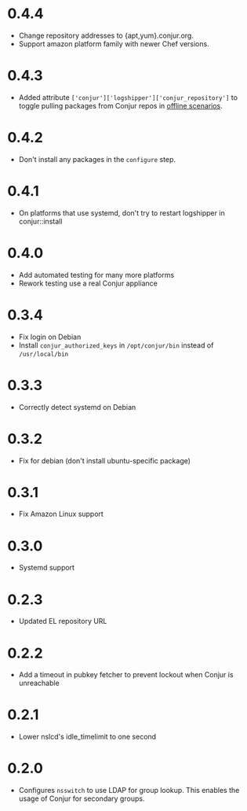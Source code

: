 # 0.4.4

* Change repository addresses to {apt,yum}.conjur.org.
* Support amazon platform family with newer Chef versions.

# 0.4.3

* Added attribute `['conjur']['logshipper']['conjur_repository']` to toggle pulling
packages from Conjur repos in [offline scenarios](OFFLINE.md).

# 0.4.2

* Don't install any packages in the `configure` step.

# 0.4.1

* On platforms that use systemd, don't try to restart logshipper in conjur::install

# 0.4.0

* Add automated testing for many more platforms
* Rework testing use a real Conjur appliance

# 0.3.4

* Fix login on Debian
* Install `conjur_authorized_keys` in `/opt/conjur/bin` instead of `/usr/local/bin`

# 0.3.3

* Correctly detect systemd on Debian

# 0.3.2

* Fix for debian (don't install ubuntu-specific package)

# 0.3.1

* Fix Amazon Linux support

# 0.3.0

* Systemd support

# 0.2.3

* Updated EL repository URL

# 0.2.2

* Add a timeout in pubkey fetcher to prevent lockout when Conjur is unreachable

# 0.2.1

* Lower nslcd's idle_timelimit to one second

# 0.2.0

* Configures `nsswitch` to use LDAP for group lookup. This enables the usage of Conjur for secondary groups.

